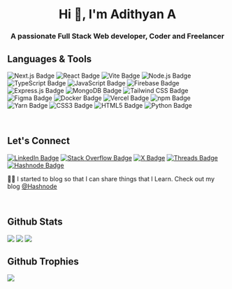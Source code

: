<h1 align="center">Hi 👋, I'm Adithyan A </h1>
<h3 align="center">A passionate Full Stack Web developer, Coder and Freelancer</h3>



<!-- LANGUAGES AND TOOLS START -->
## Languages & Tools
<!-- ![Supabase Badge](https://img.shields.io/badge/Supabase-181818?style=for-the-badge&logo=supabase&logoColor=white) -->
<!-- ![GraphQL Badge](https://img.shields.io/badge/GraphQl-E10098?style=for-the-badge&logo=graphql&logoColor=white) -->
<!-- ![Prisma Badge](https://img.shields.io/badge/Prisma-3982CE?style=for-the-badge&logo=Prisma&logoColor=white) -->
<!-- ![Shadcn UI Badge](https://img.shields.io/badge/shadcn%2Fui-000000?style=for-the-badge&logo=shadcnui&logoColor=white) -->
![Next.js Badge](https://img.shields.io/badge/next%20js-000000?style=for-the-badge&logo=nextdotjs&logoColor=white)
![React Badge](https://img.shields.io/badge/React-20232A?style=for-the-badge&logo=react&logoColor=61DAFB)
![Vite Badge](https://img.shields.io/badge/Vite-B73BFE?style=for-the-badge&logo=vite&logoColor=FFD62E)
![Node.js Badge](https://img.shields.io/badge/Node%20js-339933?style=for-the-badge&logo=nodedotjs&logoColor=white)
![TypeScript Badge](https://img.shields.io/badge/TypeScript-007ACC?style=for-the-badge&logo=typescript&logoColor=white)
![JavaScript Badge](https://img.shields.io/badge/JavaScript-323330?style=for-the-badge&logo=javascript&logoColor=F7DF1E)
![Firebase Badge](https://img.shields.io/badge/firebase-ffca28?style=for-the-badge&logo=firebase&logoColor=black)
![Express.js Badge](https://img.shields.io/badge/Express%20js-000000?style=for-the-badge&logo=express&logoColor=white)
![MongoDB Badge](https://img.shields.io/badge/MongoDB-4EA94B?style=for-the-badge&logo=mongodb&logoColor=white)
![Tailwind CSS Badge](https://img.shields.io/badge/Tailwind_CSS-38B2AC?style=for-the-badge&logo=tailwind-css&logoColor=white)
![Figma Badge](https://img.shields.io/badge/Figma-F24E1E?style=for-the-badge&logo=figma&logoColor=white)
![Docker Badge](https://img.shields.io/badge/Docker-2CA5E0?style=for-the-badge&logo=docker&logoColor=white)
![Vercel Badge](https://img.shields.io/badge/Vercel-000000?style=for-the-badge&logo=vercel&logoColor=white)
![npm Badge](https://img.shields.io/badge/npm-CB3837?style=for-the-badge&logo=npm&logoColor=white)
![Yarn Badge](https://img.shields.io/badge/Yarn-2C8EBB?style=for-the-badge&logo=yarn&logoColor=white)
![CSS3 Badge](https://img.shields.io/badge/CSS3-1572B6?style=for-the-badge&logo=css3&logoColor=white)
![HTML5 Badge](https://img.shields.io/badge/HTML5-E34F26?style=for-the-badge&logo=html5&logoColor=white)
![Python Badge](https://img.shields.io/badge/Python-FFD43B?style=for-the-badge&logo=python&logoColor=blue)
<!-- LANGUAGES AND TOOLS END -->

<br>

<!-- CONTACT START -->
## Let's Connect
[![LinkedIn Badge](https://img.shields.io/badge/LinkedIn-0077B5?style=for-the-badge&logo=linkedin&logoColor=white)](https://www.linkedin.com/in/iadithyana/)
[![Stack Overflow Badge](https://img.shields.io/badge/Stack_Overflow-FE7A16?style=for-the-badge&logo=stack-overflow&logoColor=white)](https://stackoverflow.com/users/20864973/adithyan-a)
[![X Badge](https://img.shields.io/badge/X-000000?style=for-the-badge&logo=x&logoColor=white)](https://twitter.com/iadithyana)
[![Threads Badge](https://img.shields.io/badge/Threads-000000?style=for-the-badge&logo=Threads&logoColor=white)](https://www.threads.net/@iadithyana)
[![Hashnode Badge](https://img.shields.io/badge/Hashnode-2962FF?style=for-the-badge&logo=hashnode&logoColor=white)](https://hashnode.com/@adithyana)

✍🏻 I started to blog so that I can share things that I Learn. Check out my blog [@Hashnode](https://adithyana.hashnode.dev/)
<!-- CONTACT END -->

<br>

<!-- GITHUB STATS START -->
## Github Stats

<!-- Streak -->
<picture>
  <source
    srcset="https://github-readme-streak-stats-liart-ten.vercel.app/?user=AdithyanA2005&theme=dracula&count_private=true&hide_border=true&card_width=1000"
    media="(prefers-color-scheme: dark)"
  />
  <img src="https://github-readme-streak-stats-liart-ten.vercel.app/?user=AdithyanA2005&theme=default&count_private=true&card_width=1000" />
</picture>

<!-- Stats -->
<picture>
  <source
    srcset="https://github-readme-stats.vercel.app/api?username=AdithyanA2005&rank_icon=default&show_icons=true&theme=dracula&count_private=true&hide_border=true&card_width=1000"
    media="(prefers-color-scheme: dark)"
  />
  <img src="https://github-readme-stats.vercel.app/api?username=AdithyanA2005&rank_icon=default&show_icons=true&theme=default&count_private=true&card_width=1000" />
</picture>

<!-- Top Langs -->
<picture>
  <source
    srcset="https://github-readme-stats.vercel.app/api/top-langs/?username=AdithyanA2005&theme=dracula&langs_count=20&icon_color=57a8ff&hide_border=true&card_width=1000"
    media="(prefers-color-scheme: dark)"
  />
  <img src="https://github-readme-stats.vercel.app/api/top-langs/?username=AdithyanA2005&theme=default&langs_count=20&icon_color=57a8ff&card_width=1000" />
</picture>
<!-- GITHUB STATS END -->

<!-- GITHUB TROPHIES START -->
## Github Trophies

<!-- Trophies -->
<picture>
  <source
    srcset="https://github-profile-trophy.vercel.app/?username=AdithyanA2005&theme=dracula&no-frame=true&margin-w=5&margin-h=5"
    media="(prefers-color-scheme: dark)"
  />
  <img src="https://github-profile-trophy.vercel.app/?username=AdithyanA2005&theme=flat&margin-w=5&margin-h=5" />
</picture>
<!-- GITHUB TROPHIES END -->
